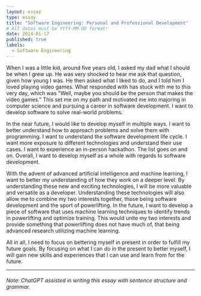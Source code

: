 ```yaml
---
layout: essay
type: essay
title: "Software Engineering: Personal and Professional Development"
# All dates must be YYYY-MM-DD format!
date: 2024-01-17
published: true
labels:
  - Software Engineering
---
```


When I was a little kid, around five years old, I asked my dad what I should be when I grew up. He was very shocked to hear me ask that question, given how young I was. He then asked what I liked to do, and I told him I loved playing video games. What responded with has stuck with me to this very day, which was "Well, maybe you should be the person that makes the video games." This set me on my path and motivated me into majoring in computer science and pursuing a career in software development. I want to develop software to solve real-world problems.

In the near future, I would like to develop myself in multiple ways. I want to better understand how to approach problems and solve them with programming. I want to understand the software development life cycle. I want more exposure to different technologies and understand their use cases. I want to experience an in-person hackathon. The list goes on and on. Overall, I want to develop myself as a whole with regards to software development.  

With the advent of advanced artificial intelligence and machine learning, I want to better my understanding of how they work on a deeper level. By understanding these new and exciting technologies, I will be more valuable and versatile as a developer. Understanding these technologies will also allow me to combine my two interests together, those being software development and the sport of powerlifting. In the future, I want to develop a piece of software that uses machine learning techniques to identify trends in powerlifting and optimize training. This would unite my two interests and provide something that powerlifting does not have much of, that being advanced research utilizing machine learning. 

All in all, I need to focus on bettering myself in present in order to fulfill my future goals. By focusing on what I can do in the present to better myself, I will gain new skills and experiences that I can use and learn from for the future. 

<hr>

###### Note: ChatGPT assisted in writing this essay with sentence structure and grammar.
